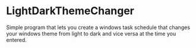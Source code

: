 # LightDarkThemeChanger
Simple program that lets you create a windows task schedule that changes your windows theme from light to dark and vice versa at the time you entered.
